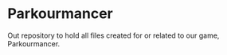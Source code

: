 # Parkourmancer
Out repository to hold all files created for or related to our game, Parkourmancer.

